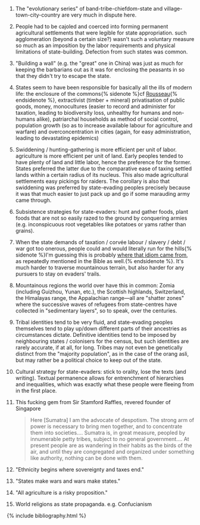 ---
---


1.  The "evolutionary series" of band-tribe-chiefdom-state and
    village-town-city-country are very much in dispute here.

1.  People had to be cajoled and coerced into forming permanent agricultural
    settlements that were legible for state appropriation. such agglomeration
    (beyond a certain size?) wasn't such a voluntary measure so much
    as an imposition by the labor requirements and physical limitations of
    state-building. Defection from such states was common.

1.  "Building a wall" (e.g. the "great" one in China) was just as much for
    keeping the barbarians out as it was for enclosing the peasants in so that
    they didn't try to escape the state.

1.  States seem to have been responsible for basically all the ills of modern
    life: the enclosure of the commons{% sidenote %}cf [Rousseau][rousseau]{% endsidenote %}, extractivist (timber +
    mineral) privatisation of public goods, money, monocultures (easier to
    record and administer for taxation, leading to biodiversity loss, unhealthy
    for humans and non-humans alike), patriarchal households as method of
    social control, population growth (so as to increase available labour for
    agriculture and warfare) and overconcentration in cities (again, for easy
    administration, leading to devastating epidemics)

1.  Swiddening / hunting-gathering is more efficient per unit of labor.
    agriculture is more efficient per unit of land. Early peoples tended to
    have plenty of land and little labor, hence the preference for the former.
    States preferred the latter due to the comparative ease of taxing settled
    lands within a certain radius of its nucleus. This also made agricultural
    settlements easy pickings for raiders. The corollary is also that
    swiddening was preferred by state-evading peoples precisely because it was
    that much easier to just pack up and go if some marauding army came
    through.

1.  Subsistence strategies for state-evaders: hunt and gather foods, plant
    foods that are not so easily razed to the ground by conquering armies (e.g.
    inconspicuous root vegetables like potatoes or yams rather than grains).

1.  When the state demands of taxation / corvée labour / slavery / debt / war
    got too onerous, people could and would literally run for the
    hills{% sidenote %}I'm guessing this is probably [where that idiom came
    from][hills], as repeatedly mentioned
    in the Bible as well.{% endsidenote %}. It's much harder to traverse mountainous terrain, but
    also harder for any pursuers to stay on evaders' trails.

1.  Mountainous regions the world over have this in common: Zomia (including
    Guizhou, Yunan, etc.), the Scottish highlands, Switzerland, the Himalayas
    range, the Appalachian range—all are "shatter zones" where the successive
    waves of refugees from state-centres have collected in "sedimentary
    layers", so to speak, over the centuries.

1.  Tribal identities tend to be very fluid, and state-evading peoples
    themselves tend to play up/down different parts of their ancestries as
    circumstances dictate. Definitive identities tend to be imposed by
    neighbouring states / colonisers for the census, but such identities are
    rarely accurate, if at all, for long. Tribes may not even be genetically
    distinct from the "majority population", as in the case of the orang asli,
    but may rather be a political choice to keep out of the state.

1.  Cultural strategy for state-evaders: stick to orality, lose the texts (and
    writing). Textual permanence allows for entrenchment of hierarchies and
    inequalities, which was exactly what these people were fleeing from in the
    first place.

1.  This fucking gem from Sir Stamford Raffles, revered founder of Singapore

    >   Here [Sumatra] I am the advocate of despotism. The strong arm of power
    >   is necessary to bring men together, and to concentrate them into
    >   societies.… Sumatra is, in great measure, peopled by innumerable petty
    >   tribes, subject to no general government.… At present people are as
    >   wandering in their habits as the birds of the air, and until they are
    >   congregated and organized under something like authority, nothing can
    >   be done with them.

1.  "Ethnicity begins where sovereignty and taxes end."

1.  "States make wars and wars make states."

1.  "All agriculture is a risky proposition."

1.  World religions as state propaganda. e.g. Confucianism


[hills]: https://english.stackexchange.com/a/80685
[rousseau]: https://www.goodreads.com/quotes/102375-the-first-person-who-having-enclosed-a-plot-of-land

{% include bibliography.html %}